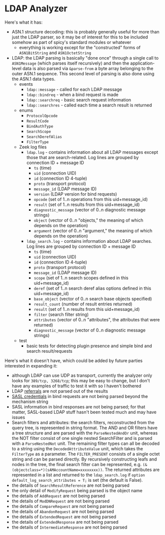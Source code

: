 LDAP Analyzer
=============

Here's what it has:

- ASN.1 structure decoding: this is probably generally useful for more than just the LDAP parser, so it may be of interest for this to be included somehow as part of spicy's standard modules or whatever
  - everything is working except for the "constructed" forms of `ASN1BitString` and `ASN1OctetString`
- LDAP: the LDAP parsing is basically "done once" through a single call to `ASN1Message` (which parses itself recursively) and then the application-level data is also parsed via `&parse-from` a byte array belonging to the outer ASN.1 sequence. This second level of parsing is also done using the ASN.1 data types.
  - events
    - `ldap::message` - called for each LDAP message
    - `ldap::bindreq` - when a bind request is made
    - `ldap::searchreq` - basic search request information
    - `ldap::searchres` - called each time a search result is returned
  - enums
    - `ProtocolOpcode`
    - `ResultCode`
    - `BindAuthType`
    - `SearchScope`
    - `SearchDerefAlias`
    - `FilterType`
  - Zeek log files
    - `ldap.log` - contains information about all LDAP messages except those that are search-related. Log lines are grouped by connection ID + message ID
      - `ts` (time)
      - `uid` (connection UID)
      - `id` (connection ID 4-tuple)
      - `proto` (transport protocol)
      - `message_id` (LDAP message ID)
      - `version` (LDAP version for bind requests)
      - `opcode` (set of 1..n operations from this uid+message_id)
      - `result` (set of 1..n results from this uid+message_id)
      - `diagnostic_message` (vector of 0..n diagnostic message strings)
      - `object` (vector of 0..n "objects," the meaning of which depends on the operation)
      - `argument` (vector of 0..n "argument," the meaning of which depends on the operation)
    - `ldap_search.log` - contains information about LDAP searches. Log lines are grouped by connection ID + message ID
      - `ts` (time)
      - `uid` (connection UID)
      - `id` (connection ID 4-tuple)
      - `proto` (transport protocol)
      - `message_id` (LDAP message ID)
      - `scope` (set of 1..n search scopes defined in this uid+message_id)
      - `deref` (set of 1..n search deref alias options defined in this uid+message_id)
      - `base_object` (vector of 0..n search base objects specified)
      - `result_count` (number of result entries returned)
      - `result` (set of 1..n results from this uid+message_id)
      - `filter` (search filter string)
      - `attributes` (vector of 0..n "attributes", the attributes that were returned)
      - `diagnostic_message` (vector of 0..n diagnostic message strings)
  - test
    - basic tests for detecting plugin presence and simple bind and search result/requests

Here's what it doesn't have, which could be added by future parties interested in expanding it:

- although LDAP can use UDP as transport, currently the analyzer only looks for `389/tcp, 3268/tcp`; this may be easy to change, but I don't have any examples of traffic to test it with so I haven't bothered
- LDAP [referrals](https://tools.ietf.org/html/rfc4511#section-4.1.10) are not parsed out of the results
- [SASL credentials](https://datatracker.ietf.org/doc/html/rfc4511#section-4.2) in bind requests are not being parsed beyond the mechanism string
- SASL information in bind responses are not being parsed; for that matter, SASL-based LDAP stuff hasn't been tested much and may have issues
- Search filters and attributes: the search filters, reconstructed from the query tree, is represented in string format. The AND and OR filters have a tree structure and are parsed with the `ParseNestedAndOr` unit, whereas the NOT filter consist of one single nested SearchFilter and is parsed with a `ParseNestedNot` unit. The remaining filter types can all be decoded to a string using the `DecodedAttributeValue` unit, which takes the `FilterType` as a parameter. The `FILTER_PRESENT` consists of a single octet string and can be parsed directly. By recursively constructing leafs and nodes in the tree, the final search filter can be represented, e.g. `(&(objectclass=*)(sAMAccountName=xxxxxxxx))`. The returned attributes are represented in a list and returned to the `ldap_search.log` if `option default_log_search_attributes = T;` is set (the default is False).
- the details of `SearchResultReference` are not being parsed
- the only detail of `ModifyRequest` being parsed is the object name
- the details of `AddRequest` are not being parsed
- the details of `ModDNRequest` are not being parsed
- the details of `CompareRequest` are not being parsed
- the details of `AbandonRequest` are not being parsed
- the details of `ExtendedRequest` are not being parsed
- the details of `ExtendedResponse` are not being parsed
- the details of `IntermediateResponse` are not being parsed
